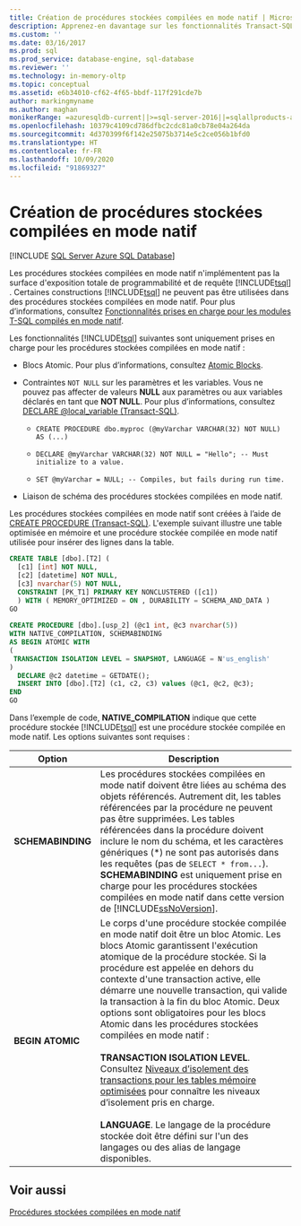 ```yaml
---
title: Création de procédures stockées compilées en mode natif | Microsoft Docs
description: Apprenez-en davantage sur les fonctionnalités Transact-SQL prises en charge uniquement pour les procédures stockées compilées en mode natif. Découvrez comment créer des procédures stockées compilées en mode natif dans SQL Server.
ms.custom: ''
ms.date: 03/16/2017
ms.prod: sql
ms.prod_service: database-engine, sql-database
ms.reviewer: ''
ms.technology: in-memory-oltp
ms.topic: conceptual
ms.assetid: e6b34010-cf62-4f65-bbdf-117f291cde7b
author: markingmyname
ms.author: maghan
monikerRange: =azuresqldb-current||>=sql-server-2016||=sqlallproducts-allversions||>=sql-server-linux-2017||=azuresqldb-mi-current
ms.openlocfilehash: 10379c4109cd786dfbc2cdc81a0cb78e04a264da
ms.sourcegitcommit: 4d370399f6f142e25075b3714e5c2ce056b1bfd0
ms.translationtype: HT
ms.contentlocale: fr-FR
ms.lasthandoff: 10/09/2020
ms.locfileid: "91869327"
---
```

# <a name="creating-natively-compiled-stored-procedures"></a>Création de procédures stockées compilées en mode natif
[!INCLUDE [SQL Server Azure SQL Database](../../includes/applies-to-version/sql-asdb.md)]

Les procédures stockées compilées en mode natif n'implémentent pas la surface d'exposition totale de programmabilité et de requête [!INCLUDE[tsql](../../includes/tsql-md.md)] . Certaines constructions [!INCLUDE[tsql](../../includes/tsql-md.md)] ne peuvent pas être utilisées dans des procédures stockées compilées en mode natif. Pour plus d’informations, consultez [Fonctionnalités prises en charge pour les modules T-SQL compilés en mode natif](../../relational-databases/in-memory-oltp/supported-features-for-natively-compiled-t-sql-modules.md).  
  
Les fonctionnalités [!INCLUDE[tsql](../../includes/tsql-md.md)] suivantes sont uniquement prises en charge pour les procédures stockées compilées en mode natif :  
  
-   Blocs Atomic. Pour plus d’informations, consultez [Atomic Blocks](../../relational-databases/in-memory-oltp/atomic-blocks-in-native-procedures.md).  
  
-   Contraintes `NOT NULL` sur les paramètres et les variables. Vous ne pouvez pas affecter de valeurs **NULL** aux paramètres ou aux variables déclarés en tant que **NOT NULL**. Pour plus d’informations, consultez [DECLARE @local_variable &#40;Transact-SQL&#41;](../../t-sql/language-elements/declare-local-variable-transact-sql.md).  
  
    -   `CREATE PROCEDURE dbo.myproc (@myVarchar VARCHAR(32) NOT NULL) AS (...)`  
  
    -   `DECLARE @myVarchar VARCHAR(32) NOT NULL = "Hello"; -- Must initialize to a value.`  
  
    -   `SET @myVarchar = NULL; -- Compiles, but fails during run time.`  
  
-   Liaison de schéma des procédures stockées compilées en mode natif.  
  
Les procédures stockées compilées en mode natif sont créées à l’aide de [CREATE PROCEDURE &#40;Transact-SQL&#41;](../../t-sql/statements/create-procedure-transact-sql.md). L'exemple suivant illustre une table optimisée en mémoire et une procédure stockée compilée en mode natif utilisée pour insérer des lignes dans la table.  
  
```sql  
CREATE TABLE [dbo].[T2] (  
  [c1] [int] NOT NULL, 
  [c2] [datetime] NOT NULL,
  [c3] nvarchar(5) NOT NULL, 
  CONSTRAINT [PK_T1] PRIMARY KEY NONCLUSTERED ([c1])  
  ) WITH ( MEMORY_OPTIMIZED = ON , DURABILITY = SCHEMA_AND_DATA )  
GO  
  
CREATE PROCEDURE [dbo].[usp_2] (@c1 int, @c3 nvarchar(5)) 
WITH NATIVE_COMPILATION, SCHEMABINDING  
AS BEGIN ATOMIC WITH  
(  
 TRANSACTION ISOLATION LEVEL = SNAPSHOT, LANGUAGE = N'us_english'  
)  
  DECLARE @c2 datetime = GETDATE();  
  INSERT INTO [dbo].[T2] (c1, c2, c3) values (@c1, @c2, @c3);  
END  
GO  
```  
 
Dans l’exemple de code, **NATIVE_COMPILATION** indique que cette procédure stockée [!INCLUDE[tsql](../../includes/tsql-md.md)] est une procédure stockée compilée en mode natif. Les options suivantes sont requises :  
  
|Option|Description|  
|------------|-----------------|  
|**SCHEMABINDING**|Les procédures stockées compilées en mode natif doivent être liées au schéma des objets référencés. Autrement dit, les tables référencées par la procédure ne peuvent pas être supprimées. Les tables référencées dans la procédure doivent inclure le nom du schéma, et les caractères génériques (\*) ne sont pas autorisés dans les requêtes (pas de `SELECT * from...`). **SCHEMABINDING** est uniquement prise en charge pour les procédures stockées compilées en mode natif dans cette version de [!INCLUDE[ssNoVersion](../../includes/ssnoversion-md.md)].|  
|**BEGIN ATOMIC**|Le corps d'une procédure stockée compilée en mode natif doit être un bloc Atomic. Les blocs Atomic garantissent l'exécution atomique de la procédure stockée. Si la procédure est appelée en dehors du contexte d'une transaction active, elle démarre une nouvelle transaction, qui valide la transaction à la fin du bloc Atomic. Deux options sont obligatoires pour les blocs Atomic dans les procédures stockées compilées en mode natif :<br /><br /> **TRANSACTION ISOLATION LEVEL**. Consultez [Niveaux d’isolement des transactions pour les tables mémoire optimisées](/previous-versions/sql/sql-server-2016/dn133175(v=sql.130)) pour connaître les niveaux d’isolement pris en charge.<br /><br /> **LANGUAGE**. Le langage de la procédure stockée doit être défini sur l'un des langages ou des alias de langage disponibles.|  
  
## <a name="see-also"></a>Voir aussi  
 [Procédures stockées compilées en mode natif](./a-guide-to-query-processing-for-memory-optimized-tables.md)  
  
